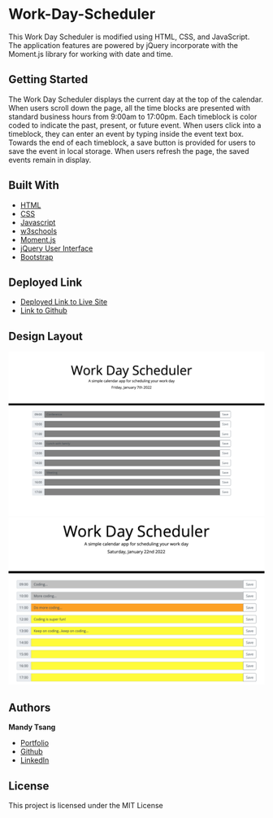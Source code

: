 # Work-Day-Scheduler
This Work Day Scheduler is modified using HTML, CSS, and JavaScript. The application features are powered by jQuery incorporate with the Moment.js library for working with date and time.  

## Getting Started
The Work Day Scheduler displays the current day at the top of the calendar. When users scroll down the page, all the time blocks are presented with standard business hours from 9:00am to 17:00pm. Each timeblock is color coded to indicate the past, present, or future event. When users click into a timeblock, they can enter an event by typing inside the event text box. Towards the end of each timeblock, a save button is provided for users to save the event in local storage. When users refresh the page, the saved events remain in display. 


## Built With

* [HTML](https://developer.mozilla.org/en-US/docs/Web/HTML)
* [CSS](https://developer.mozilla.org/en-US/docs/Web/CSS)
* [Javascript](https://developer.mozilla.org/en-US/docs/Web/JavaScript)
* [w3schools](https://www.w3schools.com/js/default.asp)
* [Moment.js](https://momentjs.com/docs/)
* [jQuery User Interface](https://jqueryui.com)
* [Bootstrap](https://getbootstrap.com)


## Deployed Link

* [Deployed Link to Live Site](https://mandytsang007.github.io/Work-Day-Scheduler/)
* [Link to Github](https://github.com/MANDYTSANG007/Work-Day-Scheduler)

## Design Layout

![alt text](Scheduler.png)
![alt text](ColorCodeFeature1.png)

## Authors

**Mandy Tsang** 

- [Portfolio](https://mandytsang007.github.io/new-portfolio/)
- [Github](https://github.com/MANDYTSANG007)
- [LinkedIn](https://www.linkedin.com/in/man-tsang-64308b22a/)


## License

This project is licensed under the MIT License 


